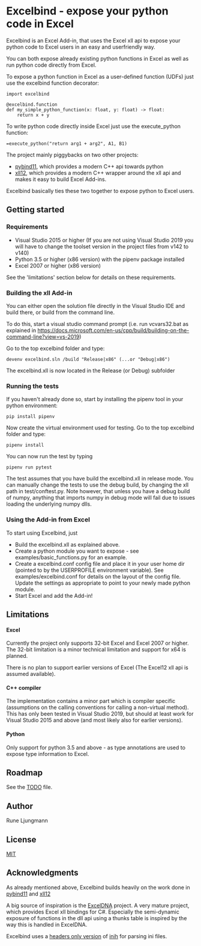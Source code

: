 # Excelbind - expose your python code in Excel

Excelbind is an Excel Add-in, that uses the Excel xll api to expose your python code to Excel users in an easy and userfriendly way.

You can both expose already existing python functions in Excel as well as run python code directly from Excel.

To expose a python function in Excel as a user-defined function (UDFs) just use the excelbind function decorator:

    import excelbind
    
    @excelbind.function
    def my_simple_python_function(x: float, y: float) -> float:
        return x + y

To write python code directly inside Excel just use the execute_python function:

    =execute_python("return arg1 + arg2", A1, B1)


The project mainly piggybacks on two other projects:
 - [pybind11](https://github.com/pybind/pybind11), which provides a modern C++ api towards python
 - [xll12](https://github.com/keithalewis/xll12), which provides a modern C++ wrapper around the xll api and makes it easy to build Excel Add-ins.

Excelbind basically ties these two together to expose python to Excel users.

## Getting started

### Requirements
 - Visual Studio 2015 or higher (If you are not using Visual Studio 2019 you will have to change the toolset version in the project files from v142 to v140)
 - Python 3.5 or higher (x86 version) with the pipenv package installed 
 - Excel 2007 or higher (x86 version) 

See the 'limitations' section below for details on these requirements.


### Building the xll Add-in
You can either open the solution file directly in the Visual Studio IDE and build there, or build from the command line. 

To do this, start a visual studio command prompt (i.e. run vcvars32.bat as explained in https://docs.microsoft.com/en-us/cpp/build/building-on-the-command-line?view=vs-2019)

Go to the top excelbind folder and type:

    devenv excelbind.sln /build "Release|x86" (...or "Debug|x86")

The excelbind.xll is now located in the Release (or Debug) subfolder 

### Running the tests
If you haven't already done so, start by installing the pipenv tool in your python environment:

    pip install pipenv

Now create the virtual environment used for testing. Go to the top excelbind folder and type: 

    pipenv install

You can now run the test by typing

    pipenv run pytest

The test assumes that you have build the excelbind.xll in release mode. 
You can manually change the tests to use the debug build, by changing the xll path in test/conftest.py.
Note however, that unless you have a debug build of numpy, 
anything that imports numpy in debug mode will fail due to issues loading the underlying numpy dlls.

### Using the Add-in from Excel
To start using Excelbind, just
- Build the excelbind.xll as explained above.
- Create a python module you want to expose - see examples/basic_functions.py for an example.
- Create a excelbind.conf config file and place it in your user home dir (pointed to by the USERPROFILE environment variable). See examples/excelbind.conf for details on the layout of the config file. Update the settings as appropriate to point to your newly made python module.
- Start Excel and add the Add-in!

## Limitations

#### Excel
Currently the project only supports 32-bit Excel and Excel 2007 or higher. The 32-bit limitation is a minor technical limitation and support for x64 is planned.

There is no plan to support earlier versions of Excel (The Excel12 xll api is assumed available).

#### C++ compiler
The implementation contains a minor part which is compiler specific (assumptions on the calling conventions for calling a non-virtual method). 
This has only been tested in Visual Studio 2019, but should at least work for Visual Studio 2015 and above (and most likely also for earlier versions).

#### Python
Only support for python 3.5 and above - as type annotations are used to expose type information to Excel.

## Roadmap
See the [TODO](TODO.md) file.

## Author
Rune Ljungmann

## License
[MIT](LICENSE.txt)

## Acknowledgments
As already mentioned above, Excelbind builds heavily on the work done in 
[pybind11](https://github.com/pybind/pybind11) and 
[xll12](https://github.com/keithalewis/xll12)

A big source of inspiration is the [ExcelDNA](https://github.com/Excel-DNA/ExcelDna) project. A very mature project, which provides Excel xll bindings for C#. 
Especially the semi-dynamic exposure of functions in the dll api using a thunks table is inspired by the way this is handled in ExcelDNA.

Excelbind uses a [headers only version](https://github.com/jtilly/inih) 
of [inih](https://github.com/benhoyt/inih) for parsing ini files.
